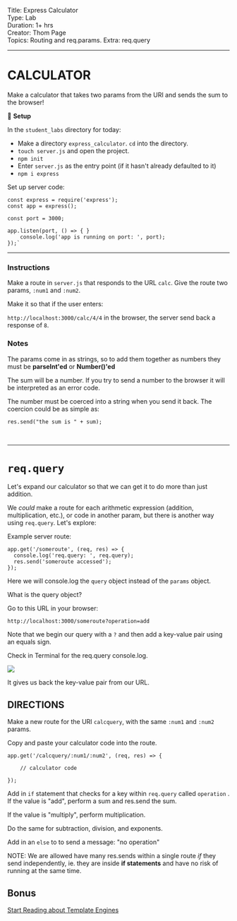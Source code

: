 Title: Express Calculator<br>
Type: Lab<br>
Duration: 1+ hrs<br>
Creator: Thom Page<br>
Topics: Routing and req.params. Extra: req.query<br>
<hr>

# CALCULATOR

Make a calculator that takes two params from the URI and sends the sum to the browser!

&#x1F535; **Setup**

In the `student_labs` directory for today:

* Make a directory `express_calculator`. `cd` into the directory.
* `touch server.js` and open the project.
* `npm init`
* Enter `server.js` as the entry point (if it hasn't already defaulted to it)
* `npm i express`

Set up server code:

```
const express = require('express');
const app = express();
```

```
const port = 3000;

app.listen(port, () => { }
	console.log('app is running on port: ', port);
});`
```

<hr>


### Instructions

Make a route in `server.js` that responds to the URL `calc`. Give the route two params, `:num1` and `:num2`.

Make it so that if the user enters:

`http://localhost:3000/calc/4/4` in the browser, the server send back a response of `8`.


### Notes

The params come in as strings, so to add them together as numbers they must be **parseInt'ed** or **Number()'ed**

The sum will be a number. If you try to send a number to the browser it will be interpreted as an error code.

The number must be coerced into a string when you send it back. The coercion could be as simple as:

```
res.send("the sum is " + sum);
```

<br>
<hr>

# `req.query`

Let's expand our calculator so that we can get it to do more than just addition.

We _could_ make a route for each arithmetic expression (addition, multiplication, etc.), or code in another param, but there is another way using `req.query`. Let's explore:

Example server route:

```
app.get('/someroute', (req, res) => {
  console.log('req.query: ', req.query);
  res.send('someroute accessed');
});
```
Here we will console.log the `query` object instead of the `params` object.

What is the query object?

Go to this URL in your browser:

```
http://localhost:3000/someroute?operation=add
```

Note that we begin our query with a `?` and then add a key-value pair using an equals sign.

Check in Terminal for the req.query console.log.

![](https://i.imgur.com/2fUOyHZ.png)

It gives us back the key-value pair from our URL.



## DIRECTIONS

Make a new route for the URI `calcquery`, with the same `:num1` and `:num2` params.

Copy and paste your calculator code into the route.

```
app.get('/calcquery/:num1/:num2', (req, res) => {

	// calculator code

});
```

Add in `if` statement that checks for a key within `req.query` called `operation` . If the value is "add", perform a sum and res.send the sum.

If the value is "multiply", perform multiplication.

Do the same for subtraction, division, and exponents.

Add in an `else` to to send a message: "no operation"


NOTE: We are allowed have many res.sends within a single route _if_ they send independently, ie. they are inside **if statements** and have no risk of running at the same time.



## Bonus

[Start Reading about Template Engines](https://expressjs.com/en/guide/using-template-engines.html)
